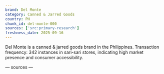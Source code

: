 ```yaml
---
brand: Del Monte
category: Canned & Jarred Goods
country: PH
chunk_id: del-monte-000
sources: ['src:primary-research']
freshness_date: 2025-09-16
---
```


Del Monte is a canned & jarred goods brand in the Philippines. Transaction frequency: 342 instances in sari-sari stores, indicating high market presence and consumer accessibility.

— sources —
